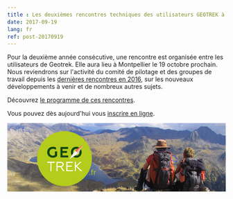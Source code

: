 ```yaml
---
title : Les deuxièmes rencontres techniques des utilisateurs GEOTREK à Montpellier le 19 octobre 2017
date: 2017-09-19
lang: fr
ref: post-20170919
---
```


Pour la deuxième année consécutive, une rencontre est organisée entre les utilisateurs de Geotrek. Elle aura lieu à Montpellier le 19 octobre prochain. Nous reviendrons sur l'activité du comité de pilotage et des groupes de travail depuis les <a target="_blank" href="http://www.ecrins-parcnational.fr/actualite/geotrek-avenement-communaute-utilisateurs">dernières rencontres en 2016</a>, sur les nouveaux développements à venir et de nombreux autres sujets.

Découvrez <a target="_blank" href="http://geotrek.ecrins-parcnational.fr/rencontres/2017/Rencontres-Geotrek-2017-Programme.pdf">le programme de ces rencontres</a>.

Vous pouvez dès aujourd'hui vous <a target="_blank" href="https://framaforms.org/inscription-rencontres-geotrek-2017-1505389947">inscrire en ligne</a>.

<img alt="Geotrek" src="/assets/img/geotrek_bandeau-800.png" style="max-width: 100%"/>
